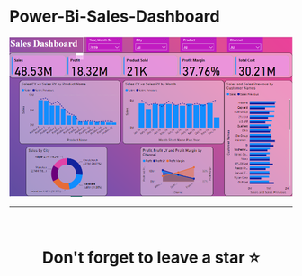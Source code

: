 # Power-Bi-Sales-Dashboard
![Screenshot 2024-05-23 105615](https://github.com/MAINA-GEORGE/Power-Bi-Sales-Dashboard/blob/main/Screenshot%202024-05-23%20105615.png)

<hr />
<br />

# <div align="center">Don't forget to leave a star ⭐️</div>
